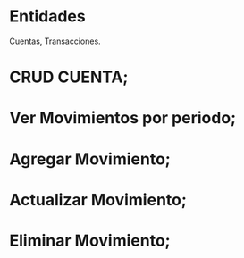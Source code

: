 # Entidades
Cuentas, Transacciones.

# CRUD CUENTA;
# Ver Movimientos por periodo;
# Agregar Movimiento;
# Actualizar Movimiento;
# Eliminar Movimiento;
